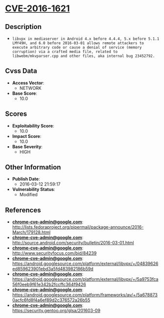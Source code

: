 
# [CVE-2016-1621](https://cve.mitre.org/cgi-bin/cvename.cgi?name=CVE-2016-1621)

## Description

- `libvpx in mediaserver in Android 4.x before 4.4.4, 5.x before 5.1.1 LMY49H, and 6.0 before 2016-03-01 allows remote attackers to execute arbitrary code or cause a denial of service (memory corruption) via a crafted media file, related to libwebm/mkvparser.cpp and other files, aka internal bug 23452792.`

## Cvss Data

- **Access Vector**:
  - NETWORK
- **Base Score**:
  - 10.0

## Scores

- **Exploitability Score**:
  - 10.0
- **Impact Score**:
  - 10.0
- **Base Severity**:
  - HIGH

## Other Information

- **Publish Date**:
  - 2016-03-12 21:59:17
- **Vulnerability Status**:
  - Modified

## References

- **chrome-cve-admin@google.com**: http://lists.fedoraproject.org/pipermail/package-announce/2016-March/179128.html
- **chrome-cve-admin@google.com**: http://source.android.com/security/bulletin/2016-03-01.html
- **chrome-cve-admin@google.com**: http://www.securityfocus.com/bid/84239
- **chrome-cve-admin@google.com**: https://android.googlesource.com/platform/external/libvpx/+/04839626ed859623901ebd3a5fd483982186b59d
- **chrome-cve-admin@google.com**: https://android.googlesource.com/platform/external/libvpx/+/5a9753fca56f0eeb9f61e342b2fccffc364f9426
- **chrome-cve-admin@google.com**: https://android.googlesource.com/platform/frameworks/av/+/5a6788730acfc6fd8f4a6ef89d2c376572a26b55
- **chrome-cve-admin@google.com**: https://security.gentoo.org/glsa/201603-09
